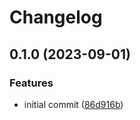 # Changelog

## 0.1.0 (2023-09-01)


### Features

* initial commit ([86d916b](https://github.com/vexxhost/terraform-kubernetes-mariadb/commit/86d916b215bbf9d8c6b375997665a4421e96e94b))
